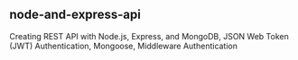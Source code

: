 ## node-and-express-api

Creating REST API with Node.js, Express, and MongoDB, JSON Web Token (JWT) Authentication, Mongoose, Middleware Authentication 


